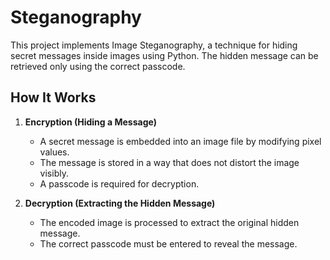 # Steganography

This project implements Image Steganography, a technique for hiding secret messages inside images using Python. The hidden message can be retrieved only using the correct passcode.  

## How It Works  
1. **Encryption (Hiding a Message)**  
   - A secret message is embedded into an image file by modifying pixel values.  
   - The message is stored in a way that does not distort the image visibly.  
   - A passcode is required for decryption.  

2. **Decryption (Extracting the Hidden Message)**  
   - The encoded image is processed to extract the original hidden message.  
   - The correct passcode must be entered to reveal the message.  
